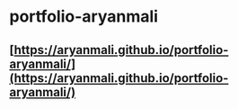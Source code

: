 # portfolio-aryanmali
## [https://aryanmali.github.io/portfolio-aryanmali/](https://aryanmali.github.io/portfolio-aryanmali/)
